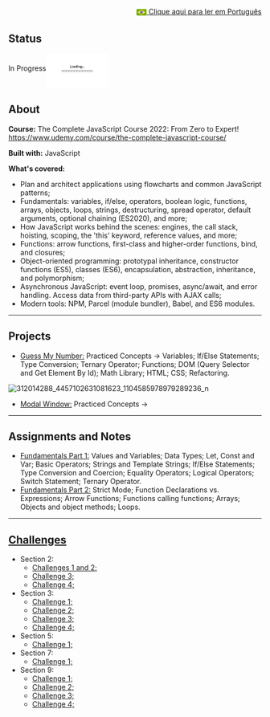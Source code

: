 <p align="right"><a href="README-pt.md"><img src="img/br-flag.png" height="20" align="center"> Clique aqui para ler em Português </a></p>

## Status 
In Progress<img src="img/loading.gif" height="70" align="middle"></img>

## About
**Course:** The Complete JavaScript Course 2022: From Zero to Expert! https://www.udemy.com/course/the-complete-javascript-course/

**Built with:** JavaScript

**What's covered:**
- Plan and architect applications using flowcharts and common JavaScript patterns;
- Fundamentals: variables, if/else, operators, boolean logic, functions, arrays, objects, loops, strings, destructuring, spread operator, default arguments, optional chaining (ES2020), and more;
- How JavaScript works behind the scenes: engines, the call stack, hoisting, scoping, the 'this' keyword, reference values, and more;
- Functions: arrow functions, first-class and higher-order functions, bind, and closures;
- Object-oriented programming: prototypal inheritance, constructor functions (ES5), classes (ES6), encapsulation, abstraction, inheritance, and polymorphism;
- Asynchronous JavaScript: event loop, promises, async/await, and error handling. Access data from third-party APIs with AJAX calls;
- Modern tools: NPM, Parcel (module bundler), Babel, and ES6 modules.

------------------------------------------------------------------------------------------------------------------------------------------------------- 


## Projects
- <a href="Section7/Project_Guess_My_Number">Guess My Number:</a> Practiced Concepts -> Variables; If/Else Statements; Type Conversion; Ternary Operator; Functions; DOM (Query Selector and Get Element By Id); Math Library; HTML; CSS; Refactoring.

![312014288_4457102631081623_1104585978979289236_n](https://user-images.githubusercontent.com/78104233/196226641-9208cd1b-cd4a-4366-bf0b-74e469849fc9.gif)

- <a href="Section7/Project_Modal_Window">Modal Window:</a> Practiced Concepts ->

------------------------------------------------------------------------------------------------------------------------------------------------------- 


## Assignments and Notes
- <a href="Section2/practiceExercises.js">Fundamentals Part 1:</a> Values and Variables; Data Types; Let, Const and Var; Basic Operators; Strings and Template Strings; If/Else Statements; Type Conversion and Coercion; Equality Operators; Logical Operators; Switch Statement; Ternary Operator.
- <a href="Section3/practiceExercises.js">Fundamentals Part 2:</a> Strict Mode; Function Declarations vs. Expressions; Arrow Functions; Functions calling functions; Arrays; Objects and object methods; Loops.

------------------------------------------------------------------------------------------------------------------------------------------------------- 
 

## <a href="all-coding-challenges.pdf">Challenges</a>
- Section 2:
  - <a href="Section2/codingChallenge1_2.js">Challenges 1 and 2;</a>
  - <a href="Section2/codingChallenge3.js">Challenge 3;</a>
  - <a href="Section2/codingChallenge4.js">Challenge 4;</a>
- Section 3:
  - <a href="Section3/codingChallenge1.js">Challenge 1;</a>
  - <a href="Section3/codingChallenge2.js">Challenge 2;</a>
  - <a href="Section3/codingChallenge3.js">Challenge 3;</a>
  - <a href="Section3/codingChallenge4.js">Challenge 4;</a>
- Section 5:
  - <a href="Section5/codingChallenge1.js">Challenge 1;</a>
- Section 7:
  - <a href="Section7/codingChallenge1.js">Challenge 1;</a>
- Section 9:
  - <a href="Section9/codingChallenge1.js">Challenge 1;</a>
  - <a href="Section9/codingChallenge2.js">Challenge 2;</a>
  - <a href="Section9/codingChallenge3.js">Challenge 3;</a>
  - <a href="Section9/codingChallenge4.js">Challenge 4;</a>
 

 



 

